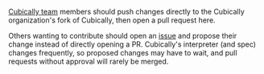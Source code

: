 [Cubically team](//github.com/Cubically) members should push changes directly to the Cubically organization's fork of Cubically, then open a pull request here.

Others wanting to contribute should open an [issue](//github.com/aaronryank/cubically/issues) and propose their change instead of directly opening a PR. Cubically's interpreter (and spec) changes frequently, so proposed changes may have to wait, and pull requests without approval will rarely be merged.
